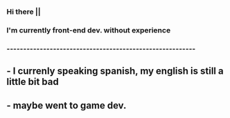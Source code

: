 ### Hi there ||
### I'm currently front-end dev. without experience
### ---------------------------------------------------------
## - I currenly speaking spanish, my english is still a little bit bad
## - maybe went to game dev.

